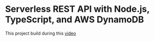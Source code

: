 # Serverless REST API with Node.js, TypeScript, and AWS DynamoDB

This project build during this [video](https://youtu.be/yEJW4V7ddEQ)
